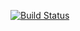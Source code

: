 [![Build Status](https://travis-ci.org/pixelistik/request_log_analyzer.svg?branch=master)](https://travis-ci.org/pixelistik/request_log_analyzer)
